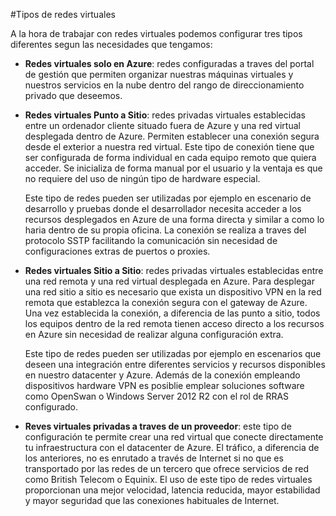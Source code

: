 #Tipos de redes virtuales

A la hora de trabajar con redes virtuales podemos configurar tres tipos diferentes segun las necesidades que tengamos:

- **Redes virtuales solo en Azure**: redes configuradas a traves del portal de gestión que permiten organizar nuestras máquinas virtuales y nuestros servicios en la nube dentro del rango de direccionamiento privado que deseemos.
- **Redes virtuales Punto a Sitio**: redes privadas virtuales establecidas entre un ordenador cliente situado fuera de Azure y una red virtual desplegada dentro de Azure. Permiten establecer una conexión segura desde el exterior a nuestra red virtual. Este tipo de conexión tiene que ser configurada de forma individual en cada equipo remoto que quiera acceder. Se inicializa de forma manual por el usuario y la ventaja es que no requiere del uso de ningún tipo de hardware especial.

    Este tipo de redes pueden ser utilizadas por ejemplo en escenario de desarrollo y pruebas donde el desarrollador necesita acceder a los recursos desplegados en Azure de una forma directa y similar a como lo haria dentro de su propia oficina. La conexión se realiza a traves del protocolo SSTP facilitando la comunicación sin necesidad de configuraciones extras de puertos o proxies.
    
- **Redes virtuales Sitio a Sitio**: redes privadas virtuales establecidas entre una red remota y una red virtual desplegada en Azure. Para desplegar una red sitio a sitio es necesario que exista un dispositivo VPN en la red remota que establezca la conexión segura con el gateway de Azure. Una vez establecida la conexión, a diferencia de las punto a sitio, todos los equipos dentro de la red remota tienen acceso directo a los recursos en Azure sin necesidad de realizar alguna configuración extra.

    Este tipo de redes pueden ser utilizadas por ejemplo en escenarios que deseen una integración entre diferentes servicios y recursos disponibles en nuestro datacenter y Azure. Además de la conexión empleando dispositivos hardware VPN es posiblie emplear soluciones software como OpenSwan o Windows Server 2012 R2 con el rol de RRAS configurado.
- **Reves virtuales privadas a traves de un proveedor**: este tipo de configuración te permite crear una red virtual que conecte directamente tu infraestructura con el datacenter de Azure. El tráfico, a diferencia de los anteriores, no es enrutado a través de Internet si no que es transportado por las redes de un tercero que ofrece servicios de red como British Telecom o Equinix. 
    El uso de este tipo de redes virtuales proporcionan una mejor velocidad, latencia reducida, mayor estabilidad y mayor seguridad que las conexiones habituales de Internet.